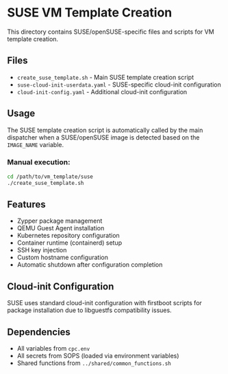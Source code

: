 # SUSE VM Template Creation

This directory contains SUSE/openSUSE-specific files and scripts for VM template creation.

## Files

- `create_suse_template.sh` - Main SUSE template creation script
- `suse-cloud-init-userdata.yaml` - SUSE-specific cloud-init configuration
- `cloud-init-config.yaml` - Additional cloud-init configuration

## Usage

The SUSE template creation script is automatically called by the main dispatcher when a SUSE/openSUSE image is detected based on the `IMAGE_NAME` variable.

### Manual execution:
```bash
cd /path/to/vm_template/suse
./create_suse_template.sh
```

## Features

- Zypper package management
- QEMU Guest Agent installation
- Kubernetes repository configuration
- Container runtime (containerd) setup
- SSH key injection
- Custom hostname configuration
- Automatic shutdown after configuration completion

## Cloud-init Configuration

SUSE uses standard cloud-init configuration with firstboot scripts for package installation due to libguestfs compatibility issues.

## Dependencies

- All variables from `cpc.env`
- All secrets from SOPS (loaded via environment variables)
- Shared functions from `../shared/common_functions.sh`

